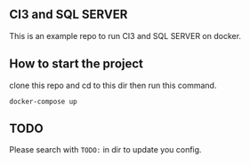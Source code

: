 ## CI3 and SQL SERVER

This is an example repo to run CI3 and SQL SERVER on docker.

## How to start the project

clone this repo and cd to this dir then run this command.

```
docker-compose up
```

## TODO

Please search with `TODO:` in dir to update you config.
